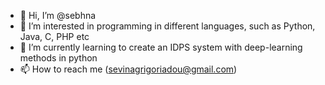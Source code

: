 - 👋 Hi, I’m @sebhna
- 👀 I’m interested in programming in different languages, such as Python, Java, C, PHP etc
- 🌱 I’m currently learning to create an IDPS system with deep-learning methods in python
- 📫 How to reach me (sevinagrigoriadou@gmail.com)

<!---
sebhna/sebhna is a ✨ special ✨ repository because its `README.md` (this file) appears on your GitHub profile.
You can click the Preview link to take a look at your changes.
--->
